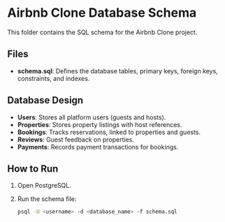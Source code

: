 # Airbnb Clone Database Schema

This folder contains the SQL schema for the Airbnb Clone project.

## Files
- **schema.sql**: Defines the database tables, primary keys, foreign keys, constraints, and indexes.

## Database Design
- **Users**: Stores all platform users (guests and hosts).
- **Properties**: Stores property listings with host references.
- **Bookings**: Tracks reservations, linked to properties and guests.
- **Reviews**: Guest feedback on properties.
- **Payments**: Records payment transactions for bookings.

## How to Run
1. Open PostgreSQL.
2. Run the schema file:

   ```bash
   psql -U <username> -d <database_name> -f schema.sql
